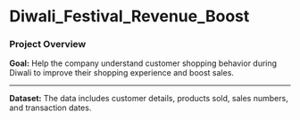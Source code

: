 # Diwali_Festival_Revenue_Boost
<h3>Project Overview</h3>
<b>Goal:</b> Help the company understand customer shopping behavior during Diwali to improve their shopping experience and boost sales.
<hr>
<b>Dataset:</b> The data includes customer details, products sold, sales numbers, and transaction dates.
